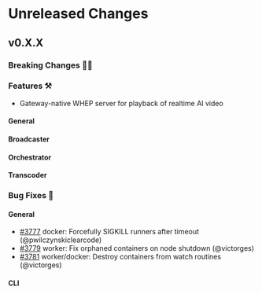 # Unreleased Changes

## v0.X.X

### Breaking Changes 🚨🚨

### Features ⚒

* Gateway-native WHEP server for playback of realtime AI video

#### General

#### Broadcaster

#### Orchestrator

#### Transcoder

### Bug Fixes 🐞

#### General

* [#3777](https://github.com/livepeer/go-livepeer/pull/3777) docker: Forcefully SIGKILL runners after timeout (@pwilczynskiclearcode)
* [#3779](https://github.com/livepeer/go-livepeer/pull/3779) worker: Fix orphaned containers on node shutdown (@victorges)
* [#3781](https://github.com/livepeer/go-livepeer/pull/3781) worker/docker: Destroy containers from watch routines (@victorges)

#### CLI
